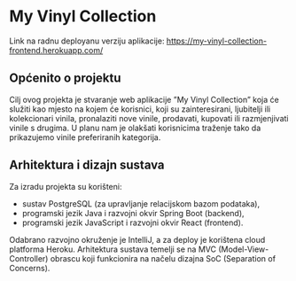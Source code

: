# My Vinyl Collection

Link na radnu deployanu verziju aplikacije: https://my-vinyl-collection-frontend.herokuapp.com/

## Općenito o projektu

Cilj ovog projekta je stvaranje web aplikacije ”My Vinyl Collection” koja će služiti
kao mjesto na kojem će korisnici, koji su zainteresirani, ljubitelji ili kolekcionari vinila,
pronalaziti nove vinile, prodavati, kupovati ili razmjenjivati vinile s drugima.
U planu nam je olakšati korisnicima traženje tako da prikazujemo vinile preferiranih kategorija. 

## Arhitektura i dizajn sustava

Za izradu projekta su korišteni:
- sustav PostgreSQL (za upravljanje relacijskom bazom podataka),
- programski jezik Java i razvojni okvir Spring Boot (backend),
- programski jezik JavaScript i razvojni okvir React (frontend).

Odabrano razvojno okruženje je IntelliJ, a za deploy je korištena cloud platforma Heroku. 
Arhitektura sustava temelji se na MVC (Model-View-Controller) obrascu koji funkcionira na načelu dizajna SoC (Separation of Concerns).
